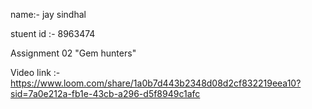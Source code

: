 name:- jay sindhal

stuent id :- 8963474

Assignment 02 "Gem hunters"

Video link :- https://www.loom.com/share/1a0b7d443b2348d08d2cf832219eea10?sid=7a0e212a-fb1e-43cb-a296-d5f8949c1afc
